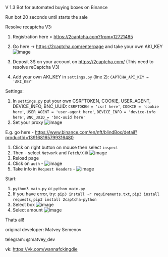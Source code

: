 V 1.3
Bot for automated buying boxes on Binance

Run bot 20 seconds until starts the sale

Resolve recaptcha V3:
1) Registration here > https://2captcha.com?from=12721485
2) Go here -> https://2captcha.com/enterpage and take your own AKI_KEY ![image](https://user-images.githubusercontent.com/84085341/135535026-bcb8ff40-1b39-49bb-b77d-360a4eee9b67.png)

3) Deposit 3$ on your account on https://2captcha.com/ (This need to resolve reCaptcha V3)
4) Add your own AKI_KEY in `settings.py` (line 2): `CAPTCHA_API_KEY = 'AKI_KEY'`

Settings:
1) In `settings.py` put your own CSRFTOKEN, COOKIE, USER_AGENT, DEVICE_INFO, BNC_UUID:
        `CSRFTOKEN = 'csrf here'`,
        `COOKIE = 'cookie here'`,
        `USER_AGENT = 'user-agent here'`,
        `DEVICE_INFO = 'device-info here'`,
        `BNC_UUID = 'bnc-uuid here'`
2) Set your proxy ![image](https://user-images.githubusercontent.com/84085341/135763230-856faf92-ab73-4670-bb40-fbc3f91667ff.png)


E.g. go here - https://www.binance.com/en/nft/blindBox/detail?productId=139168165799316480
1) Click on right button on mouse then select `inspect`
2) Then - select `Network` and `Fetch/XHR` ![image](https://user-images.githubusercontent.com/84085341/135534545-e9491094-778b-4dc4-8356-4d6df7705edb.png)
3) Reload page
4) Click on `auth` - ![image](https://user-images.githubusercontent.com/84085341/135534699-2c61de0a-d85f-4c53-bd7a-92a0d30b4b85.png)
5) Take info in `Request Headers` - ![image](https://user-images.githubusercontent.com/84085341/135534810-082668e7-757f-45c7-bb5e-2bdef96549d0.png)

Start:
1) `python3 main.py` or `python main.py`
2) If you have error, try: `pip3 install -r requirements.txt`, `pip3 install requests`, `pip3 install 2captcha-python`
3) Select box ![image](https://user-images.githubusercontent.com/84085341/135535771-1e285214-c75b-41a6-b6f9-2636c975d0de.png)
4) Select amount ![image](https://user-images.githubusercontent.com/84085341/135763605-2b0ca01d-1a68-4b26-81e7-909909b40cff.png)


Thats all!

original developer: Matvey Semenov

telegram: @matvey_dev

vk: https://vk.com/wannafckingdie

